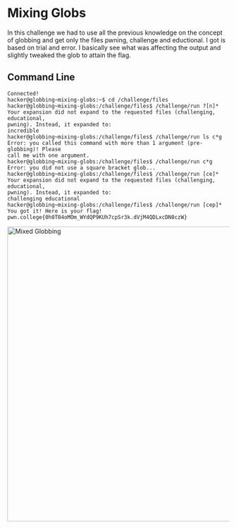 # Mixing Globs
In this challenge we had to use all the previous knowledge on the concept of globbing and get only the files pwning, challenge and eductional. I got is based on trial and error.
I basically see what was affecting the output and slightly tweaked the glob to attain the flag.
## Command Line
```
Connected!
hacker@globbing~mixing-globs:~$ cd /challenge/files
hacker@globbing~mixing-globs:/challenge/files$ /challenge/run ?[n]*
Your expansion did not expand to the requested files (challenging, educational,
pwning). Instead, it expanded to:
incredible
hacker@globbing~mixing-globs:/challenge/files$ /challenge/run ls c*g
Error: you called this command with more than 1 argument (pre-globbing)! Please
call me with one argument.
hacker@globbing~mixing-globs:/challenge/files$ /challenge/run c*g
Error: you did not use a square bracket glob...
hacker@globbing~mixing-globs:/challenge/files$ /challenge/run [ce]*
Your expansion did not expand to the requested files (challenging, educational,
pwning). Instead, it expanded to:
challenging educational
hacker@globbing~mixing-globs:/challenge/files$ /challenge/run [cep]*
You got it! Here is your flag!
pwn.college{0h0T04oMOm_WYdQP9KUh7cpSr3k.dVjM4QDLxcDN0czW}
```
<img width="668" alt="Mixed Globbing" src="https://github.com/user-attachments/assets/b508551d-7e02-4277-b0d1-f41851ac10b9">
